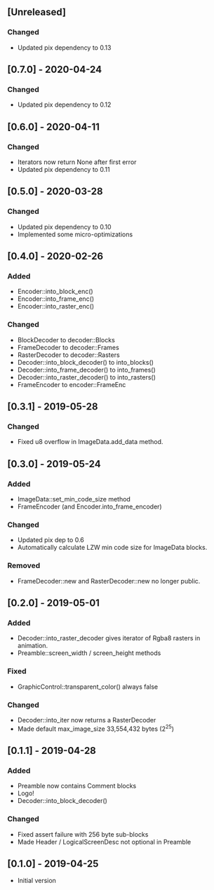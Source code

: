 ## [Unreleased]

### Changed
* Updated pix dependency to 0.13

## [0.7.0] - 2020-04-24
### Changed
* Updated pix dependency to 0.12

## [0.6.0] - 2020-04-11
### Changed
* Iterators now return None after first error
* Updated pix dependency to 0.11

## [0.5.0] - 2020-03-28
### Changed
* Updated pix dependency to 0.10
* Implemented some micro-optimizations

## [0.4.0] - 2020-02-26
### Added
* Encoder::into_block_enc()
* Encoder::into_frame_enc()
* Encoder::into_raster_enc()
### Changed
* BlockDecoder to decoder::Blocks
* FrameDecoder to decoder::Frames
* RasterDecoder to decoder::Rasters
* Decoder::into_block_decoder() to into_blocks()
* Decoder::into_frame_decoder() to into_frames()
* Decoder::into_raster_decoder() to into_rasters()
* FrameEncoder to encoder::FrameEnc

## [0.3.1] - 2019-05-28
### Changed
* Fixed u8 overflow in ImageData.add_data method.

## [0.3.0] - 2019-05-24
### Added
* ImageData::set_min_code_size method
* FrameEncoder (and Encoder.into_frame_encoder)
### Changed
* Updated pix dep to 0.6
* Automatically calculate LZW min code size for ImageData blocks.
### Removed
* FrameDecoder::new and RasterDecoder::new no longer public.

## [0.2.0] - 2019-05-01
### Added
* Decoder::into_raster_decoder gives iterator of Rgba8 rasters in animation.
* Preamble::screen_width / screen_height methods
### Fixed
* GraphicControl::transparent_color() always false
### Changed
* Decoder::into_iter now returns a RasterDecoder
* Made default max_image_size 33,554,432 bytes (2<sup>25</sup>)

## [0.1.1] - 2019-04-28
### Added
* Preamble now contains Comment blocks
* Logo!
* Decoder::into_block_decoder()
### Changed
* Fixed assert failure with 256 byte sub-blocks
* Made Header / LogicalScreenDesc not optional in Preamble

## [0.1.0] - 2019-04-25
* Initial version
